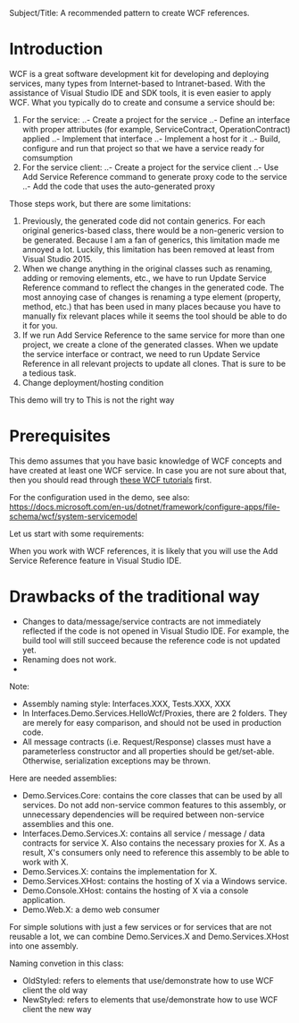 Subject/Title: A recommended pattern to create WCF references.

# Introduction
WCF is a great software development kit for developing and deploying services, many types from Internet-based to Intranet-based. With the assistance of Visual Studio IDE and SDK tools, it is even easier to apply WCF. What you typically do to create and consume a service should be:
1. For the service:
..- Create a project for the service
..- Define an interface with proper attributes (for example, ServiceContract, OperationContract) applied
..- Implement that interface
..- Implement a host for it
..- Build, configure and run that project so that we have a service ready for comsumption
2. For the service client:
..- Create a project for the service client
..- Use Add Service Reference command to generate proxy code to the service
..- Add the code that uses the auto-generated proxy

Those steps work, but there are some limitations:
1. Previously, the generated code did not contain generics. For each original generics-based class, there would be a non-generic version to be generated. Because I am a fan of generics, this limitation made me annoyed a lot. Luckily, this limitation has been removed at least from Visual Studio 2015.
2. When we change anything in the original classes such as renaming, adding or removing elements, etc., we have to run Update Service Reference command to reflect the changes in the generated code. The most annoying case of changes is renaming a type element (property, method, etc.) that has been used in many places because you have to manually fix relevant places while it seems the tool should be able to do it for you.
3. If we run Add Service Reference to the same service for more than one project, we create a clone of the generated classes. When we update the service interface or contract, we need to run Update Service Reference in all relevant projects to update all clones. That is sure to be a tedious task. 
4. Change deployment/hosting condition

This demo will try to This is not the right way 

# Prerequisites
This demo assumes that you have basic knowledge of WCF concepts and have created at least one WCF service. In case you are not sure about that, then you should read through [these WCF tutorials](https://www.tutorialspoint.com/wcf/index.htm) first.

For the configuration used in the demo, see also: https://docs.microsoft.com/en-us/dotnet/framework/configure-apps/file-schema/wcf/system-servicemodel

Let us start with some requirements:


When you work with WCF references, it is likely that you will use the Add Service Reference feature in Visual Studio IDE.

# Drawbacks of the traditional way
* Changes to data/message/service contracts are not immediately reflected if the code is not opened in Visual Studio IDE. For example, the build tool will still succeed because the reference code is not updated yet.
* Renaming does not work.
* 

Note:
- Assembly naming style: Interfaces.XXX, Tests.XXX, XXX
- In Interfaces.Demo.Services.HelloWcf/Proxies, there are 2 folders. They are merely for easy comparison, and should not be used in production code.
- All message contracts (i.e. Request/Response) classes must have a parameterless constructor and all properties should be get/set-able. Otherwise, serialization exceptions may be thrown.

Here are needed assemblies:
- Demo.Services.Core: contains the core classes that can be used by all services. Do not add non-service common features to this assembly, or unnecessary dependencies will be required between non-service assemblies and this one.
- Interfaces.Demo.Services.X: contains all service / message / data contracts for service X. Also contains the necessary proxies for X. As a result, X's consumers only need to reference this assembly to be able to work with X.
- Demo.Services.X: contains the implementation for X.
- Demo.Services.XHost: contains the hosting of X via a Windows service.
- Demo.Console.XHost: contains the hosting of X via a console application.
- Demo.Web.X: a demo web consumer

For simple solutions with just a few services or for services that are not reusable a lot, we can combine Demo.Services.X and Demo.Services.XHost into one assembly.

Naming convetion in this class:
- OldStyled: refers to elements that use/demonstrate how to use WCF client the old way
- NewStyled: refers to elements that use/demonstrate how to use WCF client the new way
	